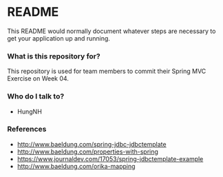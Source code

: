 # README #

This README would normally document whatever steps are necessary to get your application up and running.

### What is this repository for? ###

This repository is used for team members to commit their Spring MVC Exercise on Week 04.

### Who do I talk to? ###

* HungNH

### References ###

* http://www.baeldung.com/spring-jdbc-jdbctemplate
* http://www.baeldung.com/properties-with-spring
* https://www.journaldev.com/17053/spring-jdbctemplate-example
* http://www.baeldung.com/orika-mapping